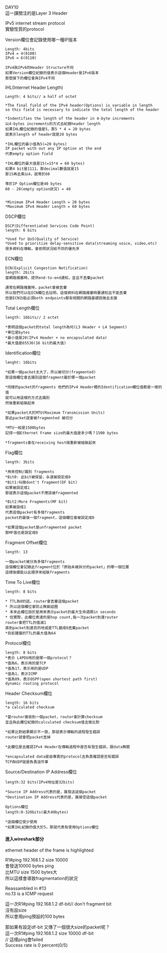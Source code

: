 DAY10  
這一課關注的是Layer 3 Header

IPv5 internet stream protocol  
實驗性質的protocol


Version欄位會記錄使用哪一種IP版本  
```
Length: 4bits  
IPv4 = 4(0100)  
IPv6 = 6(0110)

IPv4與IPv6的Header Structure不同  
如果Version欄位紀錄的值表示這個Header是IPv6版本  
那麼接下的欄位會與IPv4不同
```

IHL(Internet Header Length)  
```
Length: 4 bits// a half of octet

*The final field of the IPv4 header(Options) is variable in length  
so this field is necessary to indicate the total length of the header

*Indentifies the length of the header in 4-byte increments  
以4-bytes increments的方式去紀錄header length  
如果IHL欄位紀錄的值是5，那5 * 4 = 20 bytes  
就表示length of header就是20 bytes

*IHL欄位的最小值為5(=20 bytes)  
IP packet with out any IP option at the end  
代表empty option field

*IHL欄位的最大值是15(=15*4 = 60 bytes)  
如果4 bit是1111，那decimal數值就是15  
那15再去乘以4，就等於60

等於IP Option欄位是40 bytes  
60 - 20(empty option狀況) = 40


*Minimum IPv4 Header Length = 20 bytes  
*Maximum IPv4 Header Length = 60 bytes
```

DSCP欄位  
```
DSCP(Differentiated Services Code Point)  
length: 6 bits

*Used for QoS(Quality of Service)  
*Used to prioritize delay-sensitive data(streaming voice, video,etc)  
很多資料在傳輸，會依照狀況給不同的優先序
```

ECN欄位  
```
ECN(Explicit Congestion Notification)  
length: 2bits  
當網路擁塞時，提供end-to-end通知，並且不丟棄packet

通常在網路擁塞時，packet會被丟棄  
所以我們可以在ECN欄位去註明，這個資料在網路擁塞時要通知且不能丟棄  
但是ECN功能必須both endpoints都有相關的網路基礎設施去支援
```

Total Length欄位  
```
length: 16bits// 2 octet

*表明這個packet的total length為何(L3 Header + L4 Segment)  
*單位是bytes  
*最小值是20(IPv4 Header + no encapsulated data)  
*最大值是65536(16 bit的最大值)
```

Identification欄位  
```
lenght: 16bits

*如果一個packet太大了，所以被切分(fragmented)  
那這個欄位會去識別這個fragment屬於哪一個packet

*同樣的packet的fragments 他們的IPv4 Header裡的Identification欄位值都是一樣的值  
就可以用這樣的方式去識別  
然後重新組裝起來

*如果packet大於MTU(Maximum Transmission Units)  
那此packet就會被fragmented 被切分

*MTU一般是1500bytes  
記得一個Ethernet Frame size的最大值是多少嗎？1500 bytes

*fragments會在receiving host端重新被組裝起來
```

Flag欄位  
```
length: 3bits

*用來控制/識別 fragments  
*Bit0: 此bit被保留，永遠被設定成0  
*Bit1:叫做dont't fragment(DF bit)  
如果被設定成1  
那就表示這個packet不應該被fragmented

*Bit2:More Fragments(MF bit)  
如果被設成1  
代表這個packet有多個fragments  
packet的最後一個fragment，這個欄位會被設定成0

*如果這個packet是unfragmented packet  
那MF值也是設定成0
```

Fragment Offset欄位  
```
length: 13

一個packet被分為多個fragments  
這個欄位會記錄此fragment位於「原始未被拆分的packet」的哪一個位置  
這樣後續能以此順序來組裝fragments  
```

Time To Live欄位  
```
length: 8 bits

* TTL為0的話，router會丟棄這個packet  
* 所以這個欄位會防止無窮迴圈  
* 本來此欄位設於是用來表示packet的最大生命週期in seconds  
* 但實際，此欄位表達的是hop count,每一次packet到達router  
router會把TTL的值減1  
直到packet到達目的地或是TTL變成0丟棄packet  
*目前建議的TTL的最大值為64
```

Protocol欄位  
```
length: 8 bits  
*表示 L4PDU用的是哪一個protocol？  
*值為6，表示用的是TCP  
*值為17，表示用的是UDP  
*值為1，表示ICMP  
*值為89，表示OSPF(open shortest path first)  
dynamic routing protocol
```

Header Checksum欄位  
```
length: 16 bits  
*a calculated checksum

*當router接收到一個packet，router會計算checksum  
並且與此欄位紀錄的calculated checksum值去做比對  

*如果比對結果顯示不一致，那就表示傳輸的過程發生錯誤  
router就會把packet丟掉

*此欄位是去確認IPv4 Header在傳輸過程中是否有發生錯誤，跟data無關

*encapsulated data是由專責的protocol去負責確認是否有錯誤  
TCP與UDP就是負責這件事
```


Source/Destination IP Address欄位  
```
length:32 bits(IPv4地址是32bits)

*Source IP Address代表的是，誰發送這個packet  
*Destination IP Address代表的是，誰接受這個packet

Options欄位  
length:0-320bits(最大40bytes)

*這個欄位很少使用  
*如果IHL紀錄的值大於5，那就代表有使用Options欄位
```


#### 進入wireshark部分  
ethernet header of the frame is highlighted

R1#ping 192.168.1.2 size 10000  
會發送10000 bytes ping  
比MTU size 1500 bytes大  
所以這樣會導致fragmentation的狀況


Reassambled in #13  
no.13 is a ICMP request 


這一次R1#ping 192.168.1.2 df-bit// don't fragment bit  
沒有設size  
所以會用ping預設的100 bytes

那如果有設定df-bit 又傳了一個很大size的packet呢？  
這一次R1#ping 192.168.1.2 size 10000 df-bit  
// 這樣ping會failed  
Success rate is 0 percent(0/5)